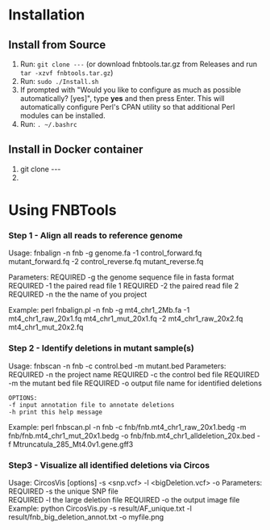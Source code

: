 # Installation

## Install from Source
1. Run: `git clone ---` (or download fnbtools.tar.gz from Releases and run `tar -xzvf fnbtools.tar.gz`)
2. Run: `sudo ./Install.sh`
3. If prompted with "Would you like to configure as much as possible automatically? [yes]", type **yes** and then press Enter.  This will automatically configure Perl's CPAN utility so that additional Perl modules can be installed.
4. Run: `. ~/.bashrc`

## Install in Docker container
1. git clone ---
2. 


# Using FNBTools

### Step 1 - Align all reads to reference genome
Usage:
	fnbalign -n fnb -g genome.fa -1 control_forward.fq mutant_forward.fq -2 control_reverse.fq mutant_reverse.fq

Parameters:
	REQUIRED -g the genome sequence file in fasta format  
	REQUIRED -1 the paired read file 1
	REQUIRED -2 the paired read file 2
	REQUIRED -n the the name of you project

Example:
perl fnbalign.pl -n fnb -g mt4_chr1_2Mb.fa -1 mt4_chr1_raw_20x1.fq mt4_chr1_mut_20x1.fq -2 mt4_chr1_raw_20x2.fq mt4_chr1_mut_20x2.fq

### Step 2 - Identify deletions in mutant sample(s)
Usage:
	fnbscan -n fnb -c control.bed -m mutant.bed
Parameters:
	REQUIRED -n the project name
	REQUIRED -c the control bed file
	REQUIRED -m the mutant bed file
	REQUIRED -o output file name for identified deletions

	OPTIONS:
	-f input annotation file to annotate deletions     
	-h print this help message 
	
Example:
perl fnbscan.pl -n fnb -c fnb/fnb.mt4_chr1_raw_20x1.bedg -m fnb/fnb.mt4_chr1_mut_20x1.bedg -o fnb/fnb.mt4_chr1_alldeletion_20x.bed -f Mtruncatula_285_Mt4.0v1.gene.gff3

### Step3 - Visualize all identified deletions via Circos
Usage:
	CircosVis [options] -s <snp.vcf> -l <bigDeletion.vcf> -o <output file>
Parameters:
	REQUIRED -s the unique SNP file  
	REQUIRED -l the large deletion file
	REQUIRED -o the output image file
Example:
	python CircosVis.py -s result/AF_unique.txt  -l result/fnb_big_deletion_annot.txt -o myfile.png
